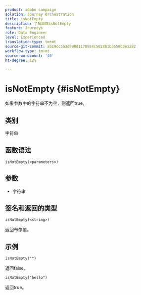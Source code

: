 ```yaml
---
product: adobe campaign
solution: Journey Orchestration
title: isNotEmpty
description: 了解函数isNotEmpty
feature: Journeys
role: Data Engineer
level: Experienced
translation-type: tm+mt
source-git-commit: ab19cc5a3d998d1178984c5028b1ba650d3e1292
workflow-type: tm+mt
source-wordcount: '40'
ht-degree: 12%

---
```



# isNotEmpty {#isNotEmpty}

如果参数中的字符串不为空，则返回true。

## 类别

字符串

## 函数语法

`isNotEmpty(<parameters>)`

## 参数

* 字符串

## 签名和返回的类型

`isNotEmpty(<string>)`

返回布尔值。

## 示例

`isNotEmpty("")`

返回false。

`isNotEmpty("hello")`

返回true。
